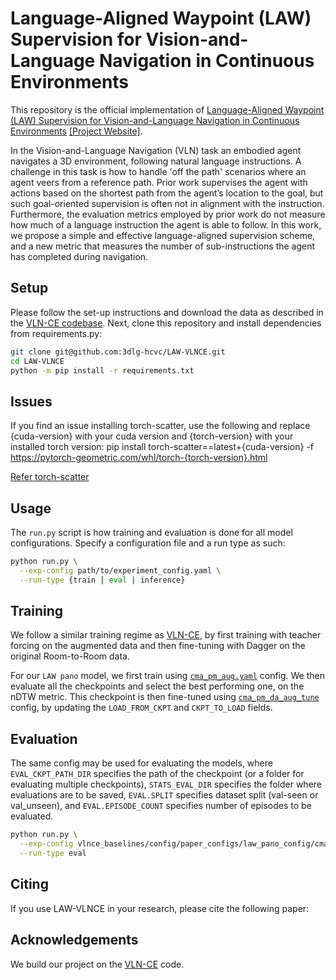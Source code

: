 # Language-Aligned Waypoint (LAW) Supervision for Vision-and-Language Navigation in Continuous Environments

This repository is the official implementation of [Language-Aligned Waypoint (LAW) Supervision for Vision-and-Language Navigation in Continuous Environments](https://github.com/3dlg-hcvc/LAW-VLNCE) [[Project Website]](https://github.com/3dlg-hcvc/LAW-VLNCE).

In the Vision-and-Language Navigation (VLN) task an embodied agent navigates a 3D environment, following natural language instructions. A challenge in this task is how to handle 'off the path' scenarios where an agent veers from a reference path.
Prior work supervises the agent with actions based on the shortest path from the agent’s location to the goal, but such goal-oriented supervision is often not in alignment with the instruction. Furthermore, the evaluation metrics employed by prior work do not measure how much of a language instruction the agent is able to follow. In this work, we propose a simple and effective language-aligned supervision scheme, and a new metric that measures the number of sub-instructions the agent has completed during navigation.

## Setup

Please follow the set-up instructions and download the data as described in the [VLN-CE codebase](https://github.com/jacobkrantz/VLN-CE). Next, clone this repository and install dependencies from requirements.py:

```bash
git clone git@github.com:3dlg-hcvc/LAW-VLNCE.git
cd LAW-VLNCE
python -m pip install -r requirements.txt
```


## Issues

If you find an issue installing torch-scatter, use the following and replace {cuda-version} with your cuda version and {torch-version} with your installed torch version: 
pip install torch-scatter==latest+{cuda-version} -f https://pytorch-geometric.com/whl/torch-{torch-version}.html

[Refer torch-scatter](https://github.com/rusty1s/pytorch_scatter)

## Usage

The `run.py` script is how training and evaluation is done for all model configurations. Specify a configuration file and a run type as such:

```bash
python run.py \
  --exp-config path/to/experiment_config.yaml \
  --run-type {train | eval | inference}
```

## Training

We follow a similar training regime as [VLN-CE](https://github.com/jacobkrantz/VLN-CE), by first training with teacher forcing on the augmented data and then fine-tuning with Dagger on the original Room-to-Room data.

For our `LAW pano` model, we first train using [`cma_pm_aug.yaml`](https://github.com/3dlg-hcvc/LAW-VLNCE/blob/master/vlnce_baselines/config/paper_configs/law_pano_config/cma_pm_aug.yaml) config. We then evaluate all the checkpoints and select the best performing one, on the nDTW metric. This checkpoint is then fine-tuned using [`cma_pm_da_aug_tune`](https://github.com/3dlg-hcvc/LAW-VLNCE/blob/master/vlnce_baselines/config/paper_configs/law_pano_config/cma_pm_da_aug_tune.yaml) config, by updating the `LOAD_FROM_CKPT` and `CKPT_TO_LOAD` fields.


## Evaluation

The same config may be used for evaluating the models, where `EVAL_CKPT_PATH_DIR` specifies the path of the checkpoint (or a folder for evaluating multiple checkpoints), `STATS_EVAL_DIR` specifies the folder where evaluations are to be saved, `EVAL.SPLIT` specifies dataset split (val-seen or val_unseen), and `EVAL.EPISODE_COUNT` specifies number of episodes to be evaluated.

```bash
python run.py \
  --exp-config vlnce_baselines/config/paper_configs/law_pano_config/cma_pm_aug.yaml \
  --run-type eval
```

## Citing

If you use LAW-VLNCE in your research, please cite the following paper:

## Acknowledgements

We build our project on the [VLN-CE](https://github.com/jacobkrantz/VLN-CE) code.
